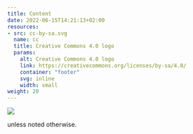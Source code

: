 ```yaml
---
title: Content
date: 2022-06-15T14:21:13+02:00
resources:
- src: cc-by-sa.svg
  name: cc
  title: Creative Commons 4.0 logo
  params:
    alt: Creative Commons 4.0 logo
    link: https://creativecommons.org/licenses/by-sa/4.0/
    container: "footer"
    svg: inline
    width: small
weight: 20
---
```


![](cc)

unless noted otherwise.
